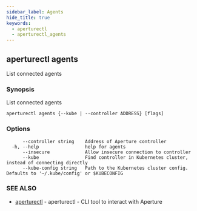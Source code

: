 ```yaml
---
sidebar_label: Agents
hide_title: true
keywords:
  - aperturectl
  - aperturectl_agents
---
```


## aperturectl agents

List connected agents

### Synopsis

List connected agents

```
aperturectl agents {--kube | --controller ADDRESS} [flags]
```

### Options

```
      --controller string    Address of Aperture controller
  -h, --help                 help for agents
      --insecure             Allow insecure connection to controller
      --kube                 Find controller in Kubernetes cluster, instead of connecting directly
      --kube-config string   Path to the Kubernetes cluster config. Defaults to '~/.kube/config' or $KUBECONFIG
```

### SEE ALSO

- [aperturectl](/reference/aperturectl/aperturectl.md) - aperturectl - CLI tool
  to interact with Aperture
